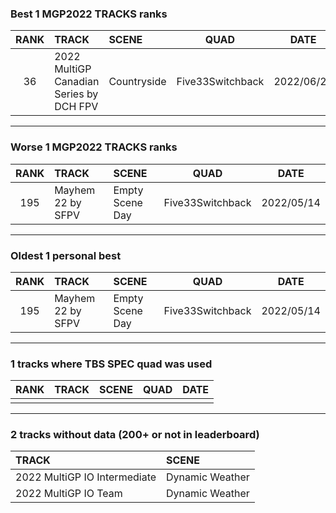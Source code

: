 ### Best 1 MGP2022 TRACKS ranks
|RANK|TRACK|SCENE|QUAD|DATE|
|:---:|:---|:---|:---:|:---:|
|36|2022 MultiGP Canadian Series by DCH FPV|Countryside|Five33Switchback|2022/06/28|
---
### Worse 1 MGP2022 TRACKS ranks
|RANK|TRACK|SCENE|QUAD|DATE|
|:---:|:---|:---|:---:|:---:|
|195|Mayhem 22 by SFPV|Empty Scene Day|Five33Switchback|2022/05/14|
---
### Oldest 1 personal best
|RANK|TRACK|SCENE|QUAD|DATE|
|:---:|:---|:---|:---:|:---:|
|195|Mayhem 22 by SFPV|Empty Scene Day|Five33Switchback|2022/05/14|
---
### 1 tracks where TBS SPEC quad was used
|RANK|TRACK|SCENE|QUAD|DATE|
|:---:|:---|:---|:---:|:---:|
||||||
---
### 2 tracks without data (200+ or not in leaderboard)
|TRACK|SCENE|
|:---|:---|
|2022 MultiGP IO Intermediate|Dynamic Weather|
|2022 MultiGP IO Team|Dynamic Weather|
